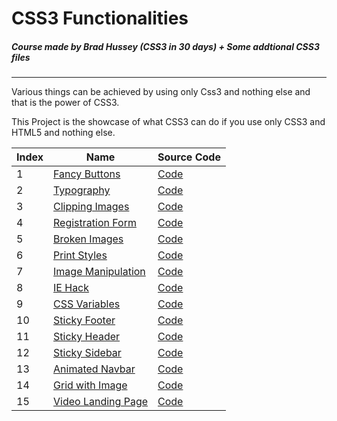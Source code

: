 # CSS3 Functionalities

##### Course made by Brad Hussey (CSS3 in 30 days) + Some addtional CSS3 files

<hr />

Various things can be achieved by using only Css3 and nothing else and that is the power of CSS3.

This Project is the showcase of what CSS3 can do if you use only CSS3 and HTML5 and nothing else.

| Index | Name                                                                                   | Source Code                            |
| ----- | -------------------------------------------------------------------------------------- | -------------------------------------- |
| 1     | [Fancy Buttons](https://akshay2996.github.io/CSS3/01%20-%20Fancy%20Buttons)            | [Code](01%20-%20Fancy%20Buttons/)      |
| 2     | [Typography](https://akshay2996.github.io/CSS3/02%20-%20Typography)                    | [Code](02%20-%20Typography/)           |
| 3     | [Clipping Images](https://akshay2996.github.io/CSS3/03%20-%20Clipping%20Images/)       | [Code](03%20-%20Clipping%20Images/)    |
| 4     | [Registration Form](https://akshay2996.github.io/CSS3/04%20-%20Registration%20Form/)   | [Code](04%20-%20Registration%20Form/)  |
| 5     | [Broken Images](https://akshay2996.github.io/CSS3/05%20-%20Broken%20Images/)           | [Code](05%20%-20Broken%20Images/)      |
| 6     | [Print Styles](https://akshay2996.github.io/CSS3/06%20-%20Print%20Styles/)             | [Code](06%20-%20Print%20Styles/)       |
| 7     | [Image Manipulation](https://akshay2996.github.io/CSS3/07%20-%20Image%20Manipulation/) | [Code](07%20-%20Image%20Manipulation/) |
| 8     | [IE Hack](https://akshay2996.github.io/CSS3/11%20-%20IE%20Hack/)                       | [Code](11%20-%20IE%20Hack/)            |
| 9     | [CSS Variables](https://akshay2996.github.io/CSS3/12%20-%20CSS%20Variables/)           | [Code](12%20-%20CSS%20Variables/)      |
| 10    | [Sticky Footer](https://akshay2996.github.io/CSS3/13%20-%20Sticky%20Footer/)           | [Code](13%20-%20Sticky%20Footer/)      |
| 11    | [Sticky Header](https://akshay2996.github.io/CSS3/14%20-%20Sticky%20Header/)           | [Code](14%20-%20Sticky%20Header/)      |
| 12    | [Sticky Sidebar](https://akshay2996.github.io/CSS3/15%20-%20Sticky%20Sidebar/)         | [Code](15%20-%20Sticky%20Sidebar/)     |
| 13    | [Animated Navbar](https://akshay2996.github.io/CSS3/Animated%20Navbar/)                | [Code](Animated%20Navbar)              |
| 14    | [Grid with Image](https://akshay2996.github.io/CSS3/Grid%20with%20Image%20span/)       | [Code](Grid%20with%20Image%20span/)    |
| 15    | [Video Landing Page](https://akshay2996.github.io/CSS3/Video%20Background/)            | [Code](Video%20Background/)            |
